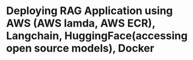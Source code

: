 # Deploying RAG Application using AWS (AWS lamda, AWS ECR), Langchain, HuggingFace(accessing open source models), Docker
